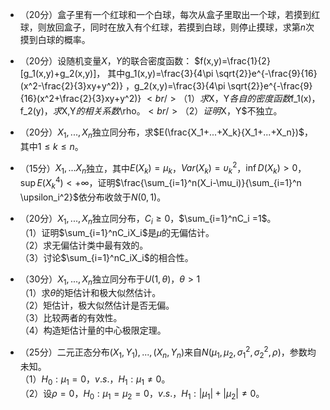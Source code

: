 -  （20分）盒子里有一个红球和一个白球，每次从盒子里取出一个球，若摸到红球，则放回盒子，同时在放入有个红球，若摸到白球，则停止摸球，求第$n$次摸到白球的概率。 
-  （20分）设随机变量$X$，$Y$的联合密度函数： $f(x,y)=\frac{1}{2}[g_1(x,y)+g_2(x,y)]，
其中g_1(x,y)=\frac{3}{4\pi \sqrt{2}}e^{-\frac{9}{16}(x^2-\frac{2}{3}xy+y^2)}
，g_2(x,y)=\frac{3}{4\pi \sqrt{2}}e^{-\frac{9}{16}(x^2+\frac{2}{3}xy+y^2)}
$<br />（1）求$X$，$Y$各自的密度函数$f_1(x)$，$f_2(y)$，求$X$,$Y$的相关系数$\rho$。<br />（2）证明$X$，$Y$不独立。 
-  （20分）$X_1,...,X_n$独立同分布，求$E(\frac{X_1+...+X_k}{X_1+...+X_n})$，其中$1 \leq k \leq n$。 
-  （15分）$X_1,...X_n$独立，其中$E(X_k)=\mu_k$，$Var(X_k)=\upsilon_k^2$，$\inf D(X_k)>0$，$\sup E(X_k^4)<+\infty$，证明$\frac{\sum_{i=1}^n(X_i-\mu_i)}{\sum_{i=1}^n \upsilon_i^2}$依分布收敛于$N(0,1)$。 
-  （20分）$X_1,...,X_n$独立同分布，$C_i \geq0$，$\sum_{i=1}^nC_i =1$。<br />（1）证明$\sum_{i=1}^nC_iX_i$是$\mu$的无偏估计。<br />（2）求无偏估计类中最有效的。<br />（3）讨论$\sum_{i=1}^nC_iX_i$的相合性。 


 -  （30分）$X_1,...,X_n$独立同分布于$U(1,\theta)$，$\theta>1$<br />（1）求$\theta$的矩估计和极大似然估计。<br />（2）矩估计，极大似然估计是否无偏。<br />（3）比较两者的有效性。<br />（4）构造矩估计量的中心极限定理。 
-  （25分）二元正态分布$(X_1,Y_1),...,(X_n,Y_n)$来自$N(\mu_1,\mu_2,\sigma_1^2,\sigma_2^2,\rho)$，参数均未知。<br />（1）$H_0:\mu_1=0$，$v.s.$，$H_1:\mu_1 \not= 0$。<br />（2）设$\rho=0$，$H_0:\mu_1=\mu_2=0$，$v.s.$，$H_1: |\mu_1|+|\mu_2|\not= 0$。 
